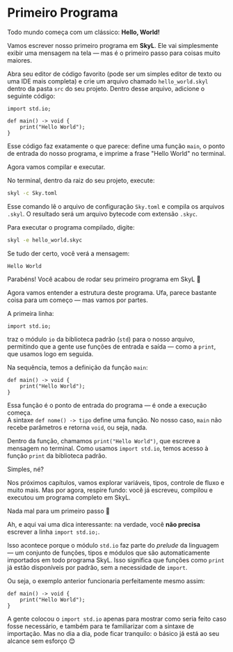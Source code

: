 # Primeiro Programa

Todo mundo começa com um clássico: **Hello, World!**

Vamos escrever nosso primeiro programa em **SkyL**. Ele vai simplesmente exibir uma mensagem na tela — mas é o primeiro passo para coisas muito maiores.

Abra seu editor de código favorito (pode ser um simples editor de texto ou uma IDE mais completa) e crie um arquivo chamado `hello_world.skyl` dentro da pasta `src` do seu projeto. Dentro desse arquivo, adicione o seguinte código:

```skyl
import std.io;

def main() -> void {
    print("Hello World");
}
```

Esse código faz exatamente o que parece: define uma função `main`, o ponto de entrada do nosso programa, e imprime a frase "Hello World" no terminal.

Agora vamos compilar e executar.

No terminal, dentro da raiz do seu projeto, execute:

```sh
skyl -c Sky.toml
```

Esse comando lê o arquivo de configuração `Sky.toml` e compila os arquivos `.skyl`. O resultado será um arquivo bytecode com extensão `.skyc`.

Para executar o programa compilado, digite:

```sh
skyl -e hello_world.skyc
```

Se tudo der certo, você verá a mensagem:

```
Hello World
```

Parabéns! Você acabou de rodar seu primeiro programa em SkyL 🎉

Agora vamos entender a estrutura deste programa. Ufa, parece bastante coisa para um começo — mas vamos por partes.

A primeira linha:

```skyl
import std.io;
```

traz o módulo `io` da biblioteca padrão (`std`) para o nosso arquivo, permitindo que a gente use funções de entrada e saída — como a `print`, que usamos logo em seguida.

Na sequência, temos a definição da função `main`:

```skyl
def main() -> void {
    print("Hello World");
}
```

Essa função é o ponto de entrada do programa — é onde a execução começa.  
A sintaxe `def nome() -> tipo` define uma função. No nosso caso, `main` não recebe parâmetros e retorna `void`, ou seja, nada.

Dentro da função, chamamos `print("Hello World")`, que escreve a mensagem no terminal. Como usamos `import std.io`, temos acesso à função `print` da biblioteca padrão.

Simples, né?

Nos próximos capítulos, vamos explorar variáveis, tipos, controle de fluxo e muito mais. Mas por agora, respire fundo: você já escreveu, compilou e executou um programa completo em SkyL.

Nada mal para um primeiro passo 🚀

Ah, e aqui vai uma dica interessante: na verdade, você **não precisa** escrever a linha `import std.io;`.

Isso acontece porque o módulo `std.io` faz parte do *prelude* da linguagem — um conjunto de funções, tipos e módulos que são automaticamente importados em todo programa SkyL. Isso significa que funções como `print` já estão disponíveis por padrão, sem a necessidade de `import`.

Ou seja, o exemplo anterior funcionaria perfeitamente mesmo assim:

```skyl
def main() -> void {
    print("Hello World");
}
```

A gente colocou o `import std.io` apenas para mostrar como seria feito caso fosse necessário, e também para te familiarizar com a sintaxe de importação. Mas no dia a dia, pode ficar tranquilo: o básico já está ao seu alcance sem esforço 😊
